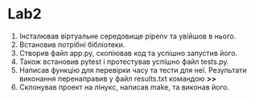 # Lab2

1. Інсталював віртуальне середовище pipenv та увійшов в нього.
1. Встановив потрібні бібліотеки.
1. Створив файл app.py, скопіював код та успішно запустив його.
1. Також встановив pytest і протестував успішно файл tests.py.
1. Написав функцію для перевірки часу та тести для неї.
Результати виконання перенаправив у файл results.txt командою **>>**
1. Склонував проект на лінукс, написав make, та виконав його.
